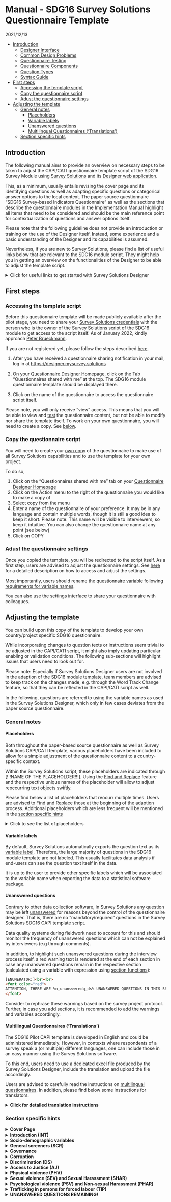 Manual - SDG16 Survey Solutions Questionnaire Template
================
2021/12/13

-   [Introduction](#introduction)
    -   [Designer Interface](#designer-interface)
    -   [Common Design Problems](#common-design-problems)
    -   [Questionnaire Testing](#questionnaire-testing)
    -   [Questionnaire Components](#questionnaire-components)
    -   [Question Types](#question-types)
    -   [Syntax Guide](#syntax-guide)
-   [First steps](#first-steps)
    -   [Accessing the template script](#accessing-the-template-script)
    -   [Copy the questionnaire script](#copy-the-questionnaire-script)
    -   [Adust the questionnaire
        settings](#adust-the-questionnaire-settings)
-   [Adjusting the template](#adjusting-the-template)
    -   [General notes](#general-notes)
        -   [Placeholders](#placeholders)
        -   [Variable labels](#variable-labels)
        -   [Unanswered questions](#unanswered-questions)
        -   [Multilingual Questionnaires
            (‘Translations’)](#multilingual-questionnaires-translations)
    -   [Section specific hints](#section-specific-hints)

## Introduction

The following manual aims to provide an overview on necessary steps to
be taken to adjust the CAPI/CATI questionnaire template script of the
SDG16 Survey Module using [Survey
Solutions](https://mysurvey.solutions/) and its [Designer web
application](https://designer.mysurvey.solutions).

This, as a minimum, usually entails revising the cover page and its
identifying questions as well as adapting specific questions or
categorical answer options to the local context. The paper source
questionnaire “SDG16 Survey-based Indicators Questionnaire” as well as
the sections that describe the questionnaire modules in the
Implementation Manual highlight all items that need to be considered and
should be the main reference point for contextualization of questions
and answer options itself.

Please note that the following guideline does not provide an
introduction or training on the use of the Designer itself. Instead,
some experience and a basic understanding of the Designer and its
capabilities is assumed.

Nevertheless, if you are new to Survey Solutions, please find a list of
useful links below that are relevant to the SDG16 module script. They
might help you in getting an overview on the functionalities of the
Designer to be able to adjust the template script.

<details>
<summary>
Click for useful links to get started with Survey Solutions Designer
</summary>

The following links are a selection of the extensive documentation
provided by the Survey Solutions team at
<https://docs.mysurvey.solutions/>

#### Designer Interface

-   [Registration and Signing
    In](https://docs.mysurvey.solutions/questionnaire-designer/interface/registration-and-signing-in/)
-   [Questionnaire Designer
    Homepage](https://docs.mysurvey.solutions/questionnaire-designer/interface/questionnaire-designer-homepage/)
-   [Questionnaire Edit
    Screen](https://docs.mysurvey.solutions/questionnaire-designer/interface/questionnaire-edit-screen/)
-   [Sharing a
    questionnaire](https://docs.mysurvey.solutions/questionnaire-designer/interface/share-questionnaire/)
-   [Questionnaire
    Settings](https://docs.mysurvey.solutions/questionnaire-designer/interface/settings/)
-   [Questionnaire
    variable](https://docs.mysurvey.solutions/questionnaire-designer/components/questionnaire-variable/)
-   [Find and
    Replace](https://docs.mysurvey.solutions/questionnaire-designer/interface/find-and-replace-/)
-   [Compile](https://docs.mysurvey.solutions/questionnaire-designer/interface/compile/)
-   [Compile
    errors](https://docs.mysurvey.solutions/questionnaire-designer/messages/compile_errors/)
-   [Comments in
    Designer](https://docs.mysurvey.solutions/questionnaire-designer/toolbar/comments-in-designer/)

#### Common Design Problems

-   [Text
    substitution](https://docs.mysurvey.solutions/questionnaire-designer/techniques/text-substitution/)
-   [Formatting
    text](https://docs.mysurvey.solutions/questionnaire-designer/techniques/formatting-text/)

#### Questionnaire Testing

-   [Online
    Tester](https://docs.mysurvey.solutions/questionnaire-designer/testing/testing-your-questionnaire-with-the-online-tester/)
-   [Testing
    scenarios](https://docs.mysurvey.solutions/questionnaire-designer/testing/scenarios/)

#### Questionnaire Components

-   [Questionnaire
    Components](https://docs.mysurvey.solutions/questionnaire-designer/components/questionnaire-components-/)
-   [Create and Modify
    Components](https://docs.mysurvey.solutions/questionnaire-designer/components/create-and-modify-components-/)
-   [General Component
    Properties](https://docs.mysurvey.solutions/questionnaire-designer/questions/general-component-properties/)
-   [Variable
    names](https://docs.mysurvey.solutions/questionnaire-designer/components/variable-names/)
-   [Special Section: Cover
    Page](https://docs.mysurvey.solutions/questionnaire-designer/components/special-section-cover/)
-   [Static
    Text](https://docs.mysurvey.solutions/questionnaire-designer/components/static-text/)

#### Question Types

-   [Text
    Question](https://docs.mysurvey.solutions/questionnaire-designer/questions/text-question/)
-   [Numeric
    Question](https://docs.mysurvey.solutions/questionnaire-designer/questions/numeric-question/)
-   [Special values for numeric
    questions](https://docs.mysurvey.solutions/questionnaire-designer/questions/special-values-for-numeric-questions/)
-   [Categorical: Single-Select
    Question](https://docs.mysurvey.solutions/questionnaire-designer/questions/categorical-single-select-question/)
-   [Categorical: Multi-Select
    Question](https://docs.mysurvey.solutions/questionnaire-designer/questions/categorical-multi-select-question/)
-   [Date
    question](https://docs.mysurvey.solutions/questionnaire-designer/questions/date-question/)

#### Syntax Guide

-   [Full list of syntax guides for different type of
    questions](https://docs.mysurvey.solutions/syntax-guide/questions/)

</details>

## First steps

### Accessing the template script

Before this questionnaire template will be made publicly available after
the pilot stage, you need to share your <u>Survey Solutions
credentials</u> with the person who is the owner of the Survey Solutions
script of the SDG16 module to get access to the script itself. As of
January 2022, kindly approach [Peter
Brueckmann](mailto:p.brueckmann@mailbox.org).

If you are not registered yet, please follow the steps described
[here](https://docs.mysurvey.solutions/questionnaire-designer/interface/registration-and-signing-in/).

1.  After you have received a questionnaire sharing notification in your
    mail, log in at <https://designer.mysurvey.solutions>

2.  On your [Questionnaire Designer
    Homepage](https://docs.mysurvey.solutions/questionnaire-designer/interface/questionnaire-designer-homepage/),
    click on the Tab “Questionnaires shared with me” at the top. The
    SDG16 module questionnaire template should be displayed there.

3.  Click on the name of the questionnaire to access the questionnaire
    script itself.

Please note, you will only receive “view” access. This means that you
will be able to view and
[test](https://docs.mysurvey.solutions/questionnaire-designer/testing/testing-your-questionnaire-with-the-online-tester/)
the questionnaire content, but not be able to modify nor share the
template itself. To work on your own questionnaire, you will need to
create a copy. See [below](#copy-the-questionnaire-script).

### Copy the questionnaire script

You will need to create your [own
copy](https://docs.mysurvey.solutions/questionnaire-designer/interface/questionnaire-designer-homepage/#copy)
of the questionnaire to make use of all Survey Solutions capabilities
and to use the template for your own project.

To do so,

1.  Click on the “Questionnaires shared with me” tab on your
    [Questionnaire Designer
    Homepage](https://docs.mysurvey.solutions/questionnaire-designer/interface/questionnaire-designer-homepage/)
2.  Click on the Action menu to the right of the questionnaire you would
    like to make a copy of
3.  Select copy from the menu
4.  Enter a name of the questionnaire of your preference. It may be in
    any language and contain multiple words, though it is still a good
    idea to keep it short. Please note: This name will be visible to
    interviewers, so keep it intuitive. You can also change the
    questionnaire name at any point (see below)
5.  Click on COPY

### Adust the questionnaire settings

Once you copied the template, you will be redirected to the script
itself. As a first step, users are advised to adjust the questionnaire
settings. See
[here](https://docs.mysurvey.solutions/questionnaire-designer/interface/settings/)
for a detailed description on how to access and adjust the settings.

Most importantly, users should rename the [questionnaire
variable](https://docs.mysurvey.solutions/questionnaire-designer/components/questionnaire-variable/)
following [requirements for variable
names](https://docs.mysurvey.solutions/questionnaire-designer/components/variable-names/).

You can also use the settings interface to
[share](https://docs.mysurvey.solutions/questionnaire-designer/interface/share-questionnaire/)
your questionnaire with colleagues.

## Adjusting the template

You can build upon this copy of the template to develop your own
country/project specific SDG16 questionnaire.

While incorporating changes to question texts or instructions seem
trivial to be adjusted in the CAPI/CATI script, it might also imply
updating particular enabling or validation conditions. The following
sub-sections will highlight issues that users need to look out for.

Please note: Especially if Survey Solutions Designer users are not
involved in the adaption of the SDG16 module template, team members are
advised to keep track on the changes made, e.g. through the Word Track
Change feature, so that they can be reflected in the CAPI/CATI script as
well.

In the following, questions are referred to using the variable names as
used in the Survey Solutions Designer, which only in few cases deviates
from the paper source questionnaire.

### General notes

#### Placeholders

Both throughout the paper-based source questionnaire as well as Survey
Solutions CAPI/CATI template, various placeholders have been included to
allow for a simple adjustment of the questionnaire content to a
country-specific context.

Within the Survey Solutions script, these placeholders are indicated
through \[!!!NAME OF THE PLACEHOLDER!!!\]. Using the [Find and
Replace](https://docs.mysurvey.solutions/questionnaire-designer/interface/find-and-replace-/)
feature and the respective unique names of the placeholder will allow to
adjust reoccurring text objects swiftly.

Please find below a list of placeholders that reocurr multiple times.
Users are advised to Find and Replace those at the beginning of the
adaption process. Additional placeholders which are less frequent will
be mentioned in the [section specific hints](#section-specific-hints)

<details>
<summary>
Click to see the list of placeholders
</summary>

-   **`[!!!INSERTCOUNTRY!!!]`**  
    This text item is to be used across the questionnaire in various
    question texts as well as interviewer instructions. This includes
    the Introduction Text, SCR1, EPE1 or PHV0, among others. Replace it
    with the respective country name in which the questionnaire is to be
    used. Discuss with your team which notation to use.  
    For example, for a project in the United Republic of Tanzania, one
    could find “\[!!!INSERTCOUNTRY!!!\]” and replace with “Tanzania”.
    Please note: Questions `d5_b`, `d5_c`, `d5_d` make use of [combo
    boxes](https://docs.mysurvey.solutions/questionnaire-designer/questions/categorical-single-select-question/)
    of which some categorical answer options include placeholder
    “\[!!!INSERTCOUNTRY!!!\]”. They can not be changed through [Find and
    Replace](https://docs.mysurvey.solutions/questionnaire-designer/interface/find-and-replace-/).
    Instead, manually download the list of categories, update the file
    using any text editor and re-upload again to the Designer.

-   **`[!!!INSERT COUNTRY NATIONALITY!!!]`**  
    Similar to placeholder above, denotes the applicable nationality
    (e.g. at D5). Based on the Tanzania example one could find
    “\[!!!INSERT COUNTRY NATIONALITY!!!\]” and replace with “Tanzanian”

-   **`[!!!LOCAL CURRENCY!!!]`**  
    Denotes the currency in which interviewer/respondents should report
    values, e.g. used at question D4. Replace with the short form of a
    countries currency.

</details>

#### Variable labels

By default, Survey Solutions automatically exports the question text as
its [variable
label](https://docs.mysurvey.solutions/questionnaire-designer/questions/general-component-properties/#variable%20label).
Therefore, the large majority of questions in the SDG16 module template
are not labeled. This usually facilitates data analysis if end-users can
see the question text itself in the data.

It is up to the user to provide other specific labels which will be
associated to the variable name when exporting the data to a statistical
software package.

#### Unanswered questions

Contrary to other data collection software, in Survey Solutions any
question may be left
[unanswered](https://docs.mysurvey.solutions/questionnaire-designer/techniques/mandatory-required-questions/)
for reasons beyond the control of the questionnaire designer. That is,
there are no “mandatory/required” questions in the Survey Solutions
SDG16 CAPI template script.

Data quality systems during fieldwork need to account for this and
should monitor the frequency of unanswered questions which can not be
explained by interviewers (e.g through comments).

In addition, to highlight such unanswered questions during the interview
process itself, a red warning text is rendered at the end of each
section in case any unanswered questions remain in the respective
section (calculated using a variable with expression using [section
functions](https://docs.mysurvey.solutions/syntax-guide/functions/section-functions/)):

``` html
[ENUMERATOR:]<br><br>
<font color="red">
ATTENTION, THERE ARE %n_unansweredq_ds% UNANSWERED QUESTIONS IN THIS SECTION. YOU MUST NOT PROCEED BEFORE ANSWERING THE REMAINING QUESTIONS. 
</font>
```

Consider to rephrase these warnings based on the survey project
protocol. Further, in case you add sections, it is recommended to add
the warnings and variables accordingly.

#### Multilingual Questionnaires (‘Translations’)

The SDG16 Pilot CAPI template is developed in English and could be
administered immediately. However, in contexts where respondents of a
survey speak a (or multiple) different languages, one can include those
in an easy manner using the Survey Solutions software.

To this end, users need to use a dedicated excel file produced by the
Survey Solutions Designer, include the translation and upload the file
accordingly.

Users are advised to carefully read the instructions on [multilingual
questionnaires](https://docs.mysurvey.solutions/questionnaire-designer/toolbar/multilingual-questionnaires/).
In addition, please find below some instructions for translators.

<details>
<summary>
<b>Click for detailed translation instructions</b>
</summary>

***EXCEL FILE***

-   The CAPI Designer should provide the translators with a single Excel
    file using the Survey Solutions Designer template.
-   Translators must not rename the spreadsheet and must not convert to
    any other file format.

The most important columns in the excel template:

-   **Variable** - Indicating the variable name of a question as in the
    Questionnaire Designer, which in most cases aligns with the question
    coding in paper version of SDG16 template.

-   **Type** - Indicates which type of text item the respective row
    reflects. This includes

    -   Title - Question Text itself or titles of Sections
    -   Optiontitle - The categorical answer options at a question
    -   Instruction - Instructions displayed to interviewers below a
        question text
    -   Validation Message - messages flagged if a response triggers an
        inconsistency
    -   Special Values - Similar to Optiontitle, those are options
        interviewers can select at numeric questions

-   **Index** - Indicates the optioncode of a particular OptionTitle and
    usually should align with the paper-based source questionnaire

-   **Original text** - This column contains the text for which a
    translation can be entered. Depending on the type of text item (see
    column Type), it is either a question text, answer option,
    instruction etc.

-   **Translation** - Column in which the translation needs to be
    inserted

***GENERAL INSTRUCTIONS***

-   All sheets within the excel file are to be translated. Sheets
    starting with `@@_` are categories that appear multiple times
    throughout the questionnaire.

-   If the translator can’t or don’t need to translate the original text
    for any reason, the cell in column Translation should be left blank

-   One must not modify any other text/cells anywhere else in the
    spreadsheet, even if there is a typo in the original text (feel free
    to notify the Designer about any discovered typos or problems, but
    not in this file)

-   If there are more than one translations to be used (e.g. Russian and
    Kazakh), translators need to create a separate excel file. Do
    **NOT** include the separate translations into the same file,
    e.g. in a different column.

***TEXT SUBSTITUTION***

To improve the enumerators experience, the CAPI script makes use of
dynamic text substitution. Text substitutions render interview specific
information, which includes the answer to a question collected earlier
or a dynamic reference period, within question texts, instructions or
validation conditions denoted with an identifier enclosed in percentage
signs.

It is **very important** to include these text substitution when a new
language is transferred to the excel spreadsheet. It must be ensured
that there is no typo or white space within the enclosed percentage
signs. Further, any text within the enclosed percentage signs must
**NOT** be translated.

Example:

    SCR1. Please let me know if you have permanently lived in Kazakhstan for the past 12 months (since %myoi_minus1%) or not?

That is, translators need to include the `%myoi_minus1%` item into the
translation itself! For a Russian translation it would be similar to:

    Пожалуйста, дайте мне знать, если вы постоянно проживали в Казахстане  в течение последних 12 месяцев(с %myoi_minus1% года)или нет?

***HTML-TAGS***

Based on the paper-based source questionnaire, important text items
sometimes need to be highlighted, e.g. through underlining or writing
something in bold. In addition, paragraphs added on paper will help the
enumerator to read out complex/long text more easily.

In Survey Solutions, as in other software, this is achieved through
html-tags (e.g. `<u>TEXT</u>` for underlining). These html-tags needs to
be included in the translation and not to be distorted!

Example: D8.A. Do you have difficulty…<u>seeing, even if wearing
glasses</u>?

CAPI Designer:

    D8.A. Do you have difficulty...<u>seeing, even if wearing glasses</u>?

Translation:

    D8.A. Испытываете ли вы трудности со <u>зрением, даже если вы носите очки</u>?

</details>

### Section specific hints

<details>
<summary>
<b>Cover Page</b>
</summary>

The Cover Page is a distinct feature within the Survey Solutions
application and will require substantial revision by the user.

To get an understanding of this feature, users are advised to read the
documentation on the [Special Section: Cover
Page](https://docs.mysurvey.solutions/questionnaire-designer/components/special-section-cover/)
as well as the [Question Scope:
Identifying](https://docs.mysurvey.solutions/questionnaire-designer/questions/question-scope-/).
As the documentation states, the cover page may contain some of the
information that is present on an actual cover page of a paper prototype
and may also contain other information.

In regular survey scenarios, the content of the Cover Page is related to
the [Survey Solutions
Workflow](https://docs.mysurvey.solutions/headquarters/interviews/survey-workflow/),
in particular the idea and use of
[Assignments](https://docs.mysurvey.solutions/getting-started/assignments/).
Users are advised to discuss closely with their colleagues who will
prepare and maintain the pre-determined sample, if it exists, since the
variable names of the Questions on the Cover Page need to match the
variable names used during [uploading of
assignments](https://docs.mysurvey.solutions/headquarters/preloading/uploading-many-assignments-at-a-time/).

The template lists three exemplary Text Questions that can be used to
denote specific administrative levels. Users can delete those and or add
additional (types) of questions.

</details>
<details>
<summary>
<b>Introduction (INT)</b>
</summary>

-   **urb (Level of urbanisation)**  
    This question has [question
    scope](https://docs.mysurvey.solutions/questionnaire-designer/questions/question-scope-/)
    HIDDEN in the template and is therefore destined to be pre-filled
    during creation of assignments. Decide if you want to change the
    question scope to Interviewer or Supervisor. You could also discuss
    to delete this question from the interview script itself and rather
    create it during data analysis.

-   **datetime_interview**  
    This
    [Date](https://docs.mysurvey.solutions/questionnaire-designer/questions/date-question/)
    question aims to capture current date and time when interviewer are
    starting the interview. Based on the value/answer of this question,
    Survey Solutions will render dynamically various reference periods
    across the questionnaire using [text
    substitution](https://docs.mysurvey.solutions/questionnaire-designer/techniques/text-substitution/).  
    Those reference periods are stored in the following variables which
    are placed into the Introduction (INT) section:

    -   `yoi` - Year of Interview (e.g. “2021”)
    -   `yoi_minus2` - Year of Interview minus 2 years (e.g. “2019”)
    -   `yoi_minus5` - Year of Interview minus 5 years (e.g. “2016”)
    -   `myoi_minus1` - Month and Year of Interview minus 1 year (e.g
        “August 2020”)

    Since it is important to capture an answer to `datetime_interview`,
    the current template contains a static text which is displayed until
    an answer is recorded. Interviewers will not be displayed the
    consent form and consent question until then. Adjust the respective
    enabling conditions if deemed necessary.

-   **INT1/Consent Form**  
    The Introduction Text / Consent Form is stored in a static text.
    Users are advised to revise it substantially according to local
    protocols and best practices! For example, delete/revise the
    existing placeholders, e.g. the approximate amount of minutes needed
    for the interview.

-   **consent**  
    The consent is obtained through a simple Yes/No question. You can
    consider to obtain verbally recorded consent through the use of
    question type
    [Audio](https://docs.mysurvey.solutions/questionnaire-designer/questions/audio-question/)
    or written consent using the
    [Picture](https://docs.mysurvey.solutions/questionnaire-designer/questions/picture-question/)
    question along with its [signature
    capture](https://docs.mysurvey.solutions/questionnaire-designer/questions/capturing-signatures-with-a-picture-question/)
    feature.  
    Users are advised to consider to add questions or static texts if
    respondents refuse to provide consent (`consent==2`). This often
    implies displaying instructions in static texts to interviewers that
    provide information on how to proceed, e.g. completing the interview
    and informing their supervisor, or asking the interviewer for
    reasons of refusal usingt text questions.

</details>
<details>
<summary>
<b>Socio-demographic variables</b>
</summary>

-   **d1**  
    Validation condition 3: Checks if respondent is younger than 18
    years. Adjust if you include younger respondents in your sample.

-   **d2**

    -   Category Titles should be mapped to nationally relevant types of
        education levels
    -   Consider to add validation conditions based on age reported in
        `d2`

-   **d3_b**  
    Add “intersex” only if country allows intersex as a third gender on
    birth certificates

-   **d4_a**  
    Adjust placeholder \[!!!INSERTCOUNTRY!!!\]

-   **d4_b and d4_d**  
    Makes use of [combo
    box](https://docs.mysurvey.solutions/questionnaire-designer/questions/categorical-single-select-question/).
    Uses list of all countries along with ISO 3166‑1 code. Download and
    adjust in case changes are necessary.

-   **d5_b, d5_c and d5_d** Attention! Adjust the placeholder
    \[!!!INSERTCOUNTRY!!!\] in the combo box: Download existing file,
    open the file using any text editor, replace the placeholder, save
    and upload new file to Designer.

-   **d5_e**  
    Adjust placeholder \[!!!INSERTCOUNTRY!!!\]

-   **d6**  
    Update category titles that are usually used to clarify ethnic /
    racial background

-   **d8**  
    Update category titles with nationally relevant denominations

-   **d11**  
    Update category titles based on national household level income
    statistics

-   **d14 (Proxy Respondent)**  
    Consider to add instructions based on the protocol that you define
    for proxy respondents. Such instructions could for example be
    displayed using a Static Text that is enabled if `d12==2`.

    Please note: If you will not allow for proxy respondents, i.e. the
    interview shall be completed if `d12==2`, you’d need to update all
    enabling conditions for all subsequent sections to

        //Ask this section only if consent has been given and respondent answering him/herself  
        consent==1 && d12==1  

</details>
<details>
<summary>
<b>General screeners (SCR)</b>
</summary>

This section contains several questions that are referenced throughout
the questionnaire. If questions are dropped, carefully revise if this
has consequences in subsequent sections.

-   Variable **ips**  
    This variable is a dummy that takes values “1” and “0”. It resembles
    the family intimate partner status. According to the paper source
    questionnaire, it takes value 1 if any response to question
    `src3_a`, `src3_b` or `src3_c` is “Yes”. The expression makes use of
    the C# [conditional expression
    operator](https://docs.mysurvey.solutions/syntax-guide/cslanguage/syntax-guide-operators/#other).
    Carefully revise the expression if any of `src3_a`, `src3_b` or
    `src3_c` are dropped or revised.

</details>
<details>
<summary>
<b>Governance</b>
</summary>

-   **cv4_a** and **cv4_b**  
    Adjust category title for category value 1 based on election cycle
    in country.

-   **cv4_a** Amend to “legislative and presidential national elections”
    if this is ambiguous

-   **cv4_b** Adapt to the nationally used term for municipal elections
    in the local translation

-   **Introduction text** for sub-section *Last experience of public
    services (SPS)*  
    Adjust placeholder `[!!!PUBLICHEALTHCLINIC!!!]`

-   **sps_e1** Revise age range (5-18 years old) with the appropriate
    age range spanning primary and secondary education in the country

-   **sps_g1, sps_g3, sps_g5, sps_g6**  
    Government-issued identification documents need to be tailored to
    national context. If additional documents are listed, a new question
    for SPS.G3 needs to be added, e.g. `sps_g3_f`. In addition, include
    the respective document to the list of categorical answers at
    `sps_g6`.

-   **sps_g2**  
    Replace ‘civil registration services or other relevant agencies’
    with the name of the particular agency(ies) responsible for issuing
    such identification documents in the country

</details>
<!-- ##Corruption -->
<details>
<summary>
<b>Corruption</b>
</summary>

-   **CR2_INTRO**  
    If questions are added or removed from list of questions `cr1_a` to
    `cr1_o`, adjust the expression of the enabling condition for this
    static text accordingly. For example, if you remove `cr1_o`, revise
    expression to

        CountValue(1,cr1_a,cr1_b,cr1_c,cr1_d,cr1_e,cr1_f,cr1_g,cr1_h,cr1_i,cr1_j,cr1_k,cr1_l,cr1_m,cr1_n)>0

-   **Randomization**  
    Following the source questionnaire, one needs to randomly select a
    type of official for which bribery has occurred in the past 12
    months (YES responses to `cr2_*`). To allow for two ore more
    translations as well the constraint to not make use of
    [Rosters](https://docs.mysurvey.solutions/questionnaire-designer/components/rosters/),
    the template CAPI script follows a non-standard way of randomization
    using Survey Solutions. The following items describe aspects one
    needs to consider when adjusting the template.  
    **Please note:** Users are advised to adjust this section extra
    carefully.

    -   **cr2_a** - **cr2_o**  
        To uniquely identify the YES responses to the set of categorical
        single-select questions `cr2_a` - `cr2_o`, the respective
        category values for category title “Yes” need to be unique
        across the questions. `cr_2a` starts with `101`, `cr2_b` uses
        `102` and so forth. Double check the response codes of **all**
        questions if you add or delete a type of official from this set
        of questions `cr2_a` - `cr2_o`.  
        **Attention**: You need to use codes 100 or above for YES
        responses to have variable `CR2_SUM` correctly calculating the
        number of YES responses.

    -   **CR2_SUM**  
        This variable sums up the number of YES responses to questions
        `cr2_*`. It reflects the number of domains where bribery has
        occurred in the past 12 months. If a new type of official is
        added and therefore a new question for CR2. introduced,
        e.g. `cr2_p`, this newly added question needs to be included to
        the expression at `CR2_SUM`. The same applies vice versa,
        i.e. if any of `cr2_a` to `cr2_o` are removed, remove it from
        the expression at `CR2_SUM`.

    -   **CR2_SEL_code**  
        This variable randomly selects the category value from the list
        of YES responses to questions `cr2_*`. For example, if `cr2_n`
        was among the list of yes responses and has been randomly
        selected, the variable will store the code `114`. Similar to
        `CR2_SUM`, add or remove questions from the expression as
        necessary.  
        **Attention**: You must keep the “Do not export” checkbox
        **unticked**, as this variable will need to be available in the
        data after export to draw conclusions on which type of official
        has been randomly selected.

    -   **CR2_SEL**  
        To display the selected type of official in subsequent
        instructions in at least one language, `CR2_SEL` is used. To
        this end, the [conditional expression
        operator](https://docs.mysurvey.solutions/syntax-guide/cslanguage/syntax-guide-operators/#other)
        is used. Adjust the list of type of officials along with their
        respective code. The value is again based on the code of “YES”
        responses from `cr2_a` - `cr2_o`.  
        **Attention**: Carefully double check that all conditions in the
        expression match the respective type of official E.g. if you
        rephrase `cr2_l` and use a different code, e.g. change from
        `112` to `138`, adjust the expression accordingly:

            [....]
            CR2_SEL_code==111 ? "Public utility officials or inspectors (electricity, water, sanitation, etc.)" :
            CR2_SEL_code==138 ? "X/Y/Z Type of public official" :
            CR2_SEL_code==113 ? "Car registration or driving licence agency officials" :
            [....]

        **Translation**: If you are using a translation in addition to
        the English Original Text, you will need to manually replace the
        English elements in the string array at `CR2_SEL` with the
        respective translations of the type of officials. If there are
        more than one translations to be used, unfortunately, you’d need
        to decide which main language should be used since only one
        language can be defined here.

    -   **Static Texts of type of officials**  
        There are 15 separate static texts placed before `cr4_a` that
        contain the respective type of officials. Each static text is
        enabled if the respective type of official has been randomly
        selected at `CR2_SEL_code`. As before, users need to adjust the
        content and/or enabling conditions of these static texts if
        changes to `cr2_a` - `cr2_o` are introduced.  
        **Purpose**: These static texts will also be included in the
        [questionnaire template in excel
        format](https://docs.mysurvey.solutions/questionnaire-designer/toolbar/multilingual-questionnaires/)
        for translation. The aim is therefore to display the type of
        officials at least once in any language/translation if users
        need 2 or more translations, which is not possible at `CR2_SEL`.
        Since one can not use static texts for substitution, `CR2_SEL`
        is used to substitute the randomly selected type of officials in
        interviewer instructions at subsequent questions.

-   **cr5**  
    Adjust category titles to local currency unit with “natural” bands
    of similar worth to these USD values.

-   **cr8_a**  
    Adjust category titles of category values 2 and 3 based on names of
    respective national institutions. Additional institutions may be
    added for codes 04-07, where applicable.

-   **cr10**  
    Similar to `CR2_INTRO`, if questions are added or removed from list
    of questions `cr1_a` to `cr1_o`, this revision needs to be
    incorporated into the enabling condition of `cr10`. For example, if
    you remove `cr1_o`, revise expression to

        CountValue(1,cr1_a,cr1_b,cr1_c,cr1_d,cr1_e,cr1_f,cr1_g,cr1_h,cr1_i,cr1_j,cr1_k,cr1_l,cr1_m,cr1_n)>0

</details>
<details>
<summary>
<b>Discrimination (DS)</b>
</summary>

-   **ds3** and **ds4** Adjust the enabling condition if you add or
    remove any question to/from the set of questions `ds2_a` - `ds2_x`.
    Needs to be ensured that any ‘YES’ response of discrimination in
    past 12 months is captured

</details>
<!-- ##ACCESS TO JUSTICE -->
<details>
<summary>
<b>Access to Justice (AJ)</b>
</summary>

-   **Introduction Static Text**  
    Substitute placeholder \[!!!EVENT OF NATIONAL RELEVANCE THAT IS
    COMMON KNOWLEDGE!!!\] accordingly to country context

-   **aj1_g**  
    Revise examples in question text if necessary: Lack of access to
    water and electricity to be added only if state managed.

-   **Randomization**  
    Following the source questionnaire, one needs to randomly select a
    dispute which has occured in the past 12 months (YES responses to
    `aj1_*`). To allow for two ore more translations as well the
    constraint to not make use of
    [Rosters](https://docs.mysurvey.solutions/questionnaire-designer/components/rosters/),
    the template CAPI script follows a non-standard way of randomization
    using Survey Solutions. The following items describe aspects one
    needs to consider when adjusting the template.  
    **Please note:** Users are advised to adjust this section extra
    carefully.

    -   **aj_a** - **aj1_k**  
        To uniquely identify the YES responses to the set of categorical
        single-select questions `aj_a` - `aj1_k`, the respective
        category values for category title “Yes” need to be unique
        across the questions. `aj1_a` starts with `101`, `aj1_b` uses
        `102` and so forth. Double check the response codes of **all**
        questions if you add or delete a type of dispute from this set
        of questions `aj1_a` - `aj1_k`.  
        **Attention**: You need to use codes 100 or above for YES
        responses to have variable `AJ_SUM` correctly calculating the
        number of YES responses.

    -   **AJ_SUM**  
        This variable sums up the number of YES responses to questions
        `aj1_*`. It reflects the number of types of disputes that the
        respondend experienced in the past 12 months. If a new type of
        dispute is added and therefore a new question for AJ1
        introduced, e.g. `aj1_m`, this newly added question needs to be
        included to the expression at `AJ_SUM`. Vice versa, if any of
        `aj_a` to `aj_k` are removed, remove the respective variable
        from the expression at `AJ_SUM`.

    -   **AJ1_SEL_code**  
        This variable randomly selects the category value from the list
        of YES responses to questions `aj1_*`. For example, if `aj_g`
        was among the list of yes responses and has been randomly
        selected by the software through expression at this variable
        `AJ1_SEL_code`, the variable will store the code `107`. Similar
        to `AJ_SUM`, add or remove questions from the expression as
        necessary.  
        **Attention**: You must keep the “Do not export” checkbox
        **unticked**, as this variable will need to be available in the
        data after export to draw conclusions on which type of official
        has been randomly selected.

    -   **AJ1_SEL**  
        To display the selected type of dispute in subsequent
        instructions in at least one language, `AJ1_SEL` is used. To
        this end, the [conditional expression
        operator](https://docs.mysurvey.solutions/syntax-guide/cslanguage/syntax-guide-operators/#other)
        is used. Adjust the list of disputes along with their respective
        code. The value is again based on the code of “YES” responses
        from `aj_a` - `aj1_k`.  
        **Attention**: Carefully double check that all conditions in the
        expression match the respective dispute. E.g. if you rephrase
        `aj1_e` and use a different code, e.g. change from `105` to
        `134`, adjust the expression accordingly:

            [....]
            AJ1_SEL_code==104 ? "Seeking compensation for INJURIES OR ILLNESS":
            AJ1_SEL_code==134 ? "XYZ TYPE OF DISPUTE":
            AJ1_SEL_code==106 ? "Problems with GOVERNMENT PAYMENTS":
            [....]

        **Translation**: If you are using a translation in addition to
        the English Original Text, you will need to manually replace the
        English elements in the string array at `AJ1_SEL` with the
        respective translations of the type of dispute If there are more
        than one translations to be used, unfortunately, you’d need to
        decide which main language should be used since only one
        language can be defined here.

    -   **Static Texts of type of disputes**  
        There are 11 separate static texts placed before `aj3` that
        contain the respective type of dispute. Each static text is
        enabled if the respective type of dispute has been randomly
        selected at `AJ1_SEL_code`. As before, users need to adjust the
        content and/or enabling conditions of these static texts if
        changes to `aj1_a` - `aj1_k` are introduced.  
        **Purpose**: These static texts will also be included in the
        [questionnaire template in excel
        format](https://docs.mysurvey.solutions/questionnaire-designer/toolbar/multilingual-questionnaires/)
        for translation. The aim is therefore to display the type of
        dispute at least once in any language/translation if users need
        2 or more translations, which is not possible at `AJ1_SEL`.
        Since one can not use static texts for substitution, `AJ1_SEL`
        is used to substitute the randomly selected type of officials in
        interviewer instructions at subsequent questions.

-   **aj5**  
    Adjust enabling condition of `aj5` in case any of the dispute
    questions `aj4_a`-`aj4_x` are removed or added. For example, if a
    question `aj4_i` is added, add it to the `CountValue` expression and
    adjust the right side of the expression:

        ```
        CountValue(2,aj4_a,aj4_b,aj4_c,aj4_d,aj4_e,aj4_f,aj4_g,aj4_h,aj4_i,aj4_x)==10

        ```

</details>
<!-- ##Physical violence -->
<details>
<summary>
<b>Physical violence (PHV)</b>
</summary>

-   **PHV_SUM**  
    If incidents are added to the list of PHV incidents during past 12
    months, e.g. new question `phv2_m`, include it in the expression of
    `PHV_SUM`. Vice versa, if any of `phv2_a-x` is removed, remove it
    from the expression at this variable.

-   **phv5**  
    Similar to `PHV_SUM`, if you add or remove any incident from the
    list of `phv*_a` - `phar*_x`, at `phv5` you need to:

    -   Adjust the list of categorical options. For example, if `phv*_g`
        is removed, delete category value 7 with title *“Beat you with
        their fist or a hard object, or kicked you”*

    -   Revise the filter expression. By default, the filter ensures
        that only incidents are displayed to the enumerator which
        actually took place in the past 12 months (based on `phv2_a` -
        `phv2_e`). If you add a question, e.g. `phv2_m` and the category
        value of this new category at `phv5` is 14, revise the
        expression to

            [....]
            phv2_l==1 && @optioncode==12  || 
            phv2_x==1 && @optioncode==13  || 
            phv2_m==1 && @optioncode==14  || 

            @optioncode>=98

-   **vr1**  
    Adjust categorical titles to match authorities in country. Use code
    13-19 for **formal** competent authorities, use code 21+ for
    **informal** authorities

</details>
<!-- ##SEXUAL VIOLENCE AND SEXUAL HARASSMENT -->
<details>
<summary>
<b>Sexual violence (SEV) and Sexual Harassment (SHAR)</b>
</summary>

**Sexual Harassment (SHAR)**

-   **SHAR_SUM**  
    If incidents are added to the list of SHAR incidents during past 12
    months, e.g. new question `shar2_h`, include it in the expression of
    `SHAR_SUM`. Vice versa, if any of `shar2_a-g` is removed, remove it
    from the expression at this variable.

    -   **shar5**  
        Similar to `SHAR_SUM`, if you add or remove any incident from
        the list of `shar*_a` - `shar*_g`, at `shar5` you need to:
        -   Adjust the list of categorical options. For example, if
            `shar*_c` is removed, delete category value 3 with title
            *“Unwanted MESSAGES, E-MAILS, CALLS OF A SEXUAL NATURE that
            offended you”*

        -   Revise the filter expression. By default, the filter ensures
            that only incidents are displayed to the enumerator which
            actually took place in the past 12 months (based on
            `shar2_a` - `shar2_g`). If you add a question,
            e.g. `shar2_h` and the category value of this new category
            at `shar5` is 8, revise the expression to

                [....]
                shar2_f==1 && @optioncode==6  || 
                shar2_g==1 && @optioncode==7  || 
                shar2_h==1 && @optioncode==8  || 

                @optioncode>=98
    -   **vr2**  
        Adjust categorical titles to match authorities in country. Use
        code 13-19 for **formal** competent authorities, use code 21+
        for **informal** authorities

    **Sexual violence (SEV)**

    -   **SEV_SUM**  
        If incidents are added to the list of SEV incidents during past
        12 months, e.g. new question `sev2_i`, include it in the
        expression of `SEV_SUM`. Vice versa, if any of `sev2_a-h` is
        removed, remove it from the expression at this variable.

    -   **sev5**  
        Similar to `SEV_SUM`, if you add or remove any incident from the
        list of `sev*_a` - `sev*_h`, at `sev5` you need to:

        -   Adjust the list of categorical options. For example, if
            `sev*_c` is removed, delete category value 3 with title
            *“Someone MADE YOU HAVE SEXUAL INTERCOURSE when YOU COULD
            NOT REFUSE owing to the influence of alcohol or drugs”*

        -   Revise the filter expression. By default, the filter ensures
            that only incidents are displayed to the enumerator which
            actually took place in the past 12 months (based on
            `sev2_a` - `sev2_h`). If you add a question, e.g. `sev2_i`
            and the category value of this new category at `sev5` is 9,
            revise the expression to

                [....]
                sev2_g==1 && @optioncode==7  || 
                sev2_h==1 && @optioncode==8  || 
                sev2_i==1 && @optioncode==9  || 

                @optioncode>=98

    -   **vr3**  
        Adjust categorical titles to match authorities in country. Use
        code 13-19 for **formal** competent authorities, use code 21+
        for **informal** authorities

</details>
<!-- ##Psychological violence (PSV) and Non-sexual Harassment (PHAR) -->
<details>
<summary>
<b>Psychological violence (PSV) and Non-sexual Harassment (PHAR)</b>
</summary>

**Non-sexual Harassment (PHAR)**

-   **PHAR_SUM**  
    If incidents are added to the list of PHAR incidents during past 12
    months, e.g. new question `phar2_f`, include it in the expression of
    `PHAR_SUM`. Vice versa, if any of `phar2_a-e` is removed, remove it
    from the expression at this variable.

-   **phar5**  
    Similar to `PHAR_SUM`, if you add or remove any incident from the
    list of `phar*_a` - `phar*_e`, at `phar5` you need to:

    -   Adjust the list of categorical options. For example, if
        `phar*_c` is removed, delete category value 3 with title
        *“Somebody made OFFENSIVE OR THREATENING GESTURES to demean,
        insult or humiliate you”*
    -   Revise the filter expression. By default, the filter ensures
        that only incidents are displayed to the enumerator which
        actually took place in the past 12 months (based on `phar2_a` -
        `phar2_e`). If you add a question, e.g. `phar2_f` and the
        category value of this new category at `phar5` is 6, revise the
        expression to

<!-- -->

      [....]
      phar2_d==1 && @optioncode==4  || 
      phar2_e==1 && @optioncode==5  || 
      phar2_f==1 && @optioncode==6  || 

      @optioncode>=98

-   **vr4**  
    Adjust categorical titles to match authorities in country. Use code
    13-19 for **formal** competent authorities, use code 21+ for
    **informal** authorities

**Psychological violence (PSV)**

-   **PSV_SUM**  
    If incidents are added to the list of PSV incidents during past 12
    months, e.g. new question `psv2_k`, include it in the expression of
    `PSV_SUM`. Vice versa, if any of `psv2_a-j` is removed, remove it
    from the expression at this variable.

-   **psv5**  
    Similar to `PSV_SUM`, if you add or remove any incident from the
    list of `psv*_a` - `psv*_j`, at `psv5` you need to:

    -   Adjust the list of categorical options. For example, if `psv*_c`
        is removed, delete category value 3 with title *“Family member
        or intimate partner EXPECTED YOU TO ASK PERMISSION TO SEE A
        DOCTOR”*
    -   Revise the filter expression. By default, the filter ensures
        that only incidents are displayed to the enumerator which
        actually took place in the past 12 months (based on `psv2_a` -
        `psv2_j`). If you add a question, e.g. `psv2_k` and the category
        value of this new category at `psv5` is 11, revise the
        expression to

<!-- -->

    [....]
      psv2_i==1 && @optioncode==9  || 
      psv2_j==1 && @optioncode==10  || 
      psv2_k==1 && @optioncode==11  || 
      
      @optioncode>=98

-   **vr5**  
    Adjust categorical titles to match authorities in country. Use code
    13-19 for **formal** competent authorities, use code 21+ for
    **informal** authorities

</details>
<!-- ##Trafficking in persons for forced labour (TIP) -->
<details>
<summary>
<b>Trafficking in persons for forced labour (TIP)</b>
</summary>

-   **tip_5**  
    If any questions are added or removed from the list of questions for
    `tip_1a-tip1_g` or `tip_3a-tip_3f`, adjust the expression of
    enabling condition at `tip_5` accordingly

-   **TIP_VOT_12M and TIP_VOT_3Y**  
    These variables indicate if the respondent was victim of trafficking
    for forced labor in the past 12 months / 3 years. Similar to
    `tip_5`: Carefully revise the expression at these variables in case
    questions are added or removed within this module. The conditional
    expression is based on the source questionnaire.

</details>
<!-- ## Unanswered questions remaining -->
<details>
<summary>
<b>UNANSWERED QUESTIONS REMAINING!</b>
</summary>

To further ensure no questions are left
[unanswered](#unanswered-questions) by mistake, this section is enabled
in case any of the previous sections contain any unanswered questions. A
list of static texts is displayed that contain a hyperlink to the
respective section to facilitate locating these ‘blank’ questions.

-   **Enabling condition**  
    Adjust the enabling condition in case you add or remove any section
    compared to the template script.

-   **Static Texts**  
    Add or remove any of the existing static texts within that section.
    For example, in case you add a section “Household Assets”, assign
    this section the [variable
    name](https://docs.mysurvey.solutions/questionnaire-designer/components/variable-names/)
    `sec_assets` to that section. Add within section “UNANSWERED
    QUESTIONS REMAINING” a static text that is enabled if
    `!IsSectionAnswered(sec_assets)`

</details>
